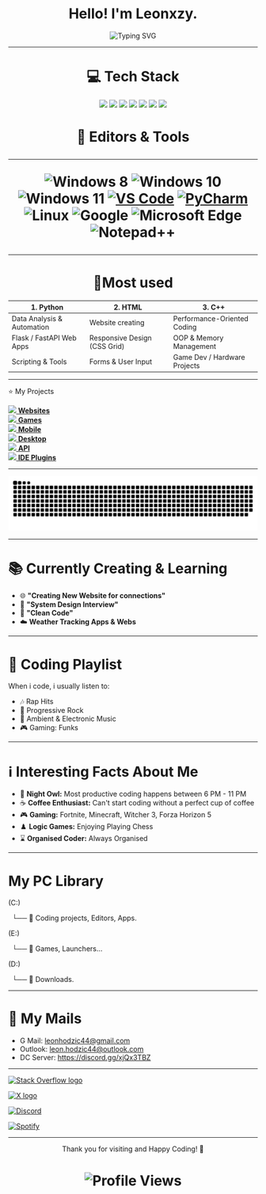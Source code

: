 <h1 align="center">Hello! I'm Leonxzy. </h1>


<p align="center">
  <img src="https://readme-typing-svg.herokuapp.com?font=Fira+Code&size=25&pause=1000&color=228B22&center=true&vCenter=true&width=500&lines=%E2%80%8BSoftware+Developer+%7C+Programmer;%E2%80%8BOpen+Source+Enthusiast;%E2%80%8BTech+Explorer+%7C+Robotics" alt="Typing SVG" />
</p>

---




<h1 align="center">💻 Tech Stack </h1>

<p align="center">
  <img src="https://img.shields.io/badge/Python-3670A0?style=for-the-badge&logo=python&logoColor=ffdd54"/>
  <img src="https://img.shields.io/badge/C%2B%2B-00599C?style=for-the-badge&logo=c%2B%2B&logoColor=white"/>
  <img src="https://img.shields.io/badge/C%23-239120?style=for-the-badge&logo=c-sharp&logoColor=white"/>
  <img src="https://img.shields.io/badge/HTML5-E34F26?style=for-the-badge&logo=html5&logoColor=white"/>
  <img src="https://img.shields.io/badge/Node.js-339933?style=for-the-badge&logo=nodedotjs&logoColor=white"/>
  <img src="https://img.shields.io/badge/TypeScript-007ACC?style=for-the-badge&logo=typescript&logoColor=white"/>
  <img src="https://img.shields.io/badge/JavaScript-F7DF1E?style=for-the-badge&logo=javascript&logoColor=black"/>
  
</p>

<h1 align="center">📘 Editors & Tools  

---
![Windows 8](https://img.shields.io/badge/Windows%208-0078D6?style=for-the-badge&logo=windows8&logoColor=white)
![Windows 10](https://img.shields.io/badge/Windows%2010-0078D6?style=for-the-badge&logo=windows&logoColor=white)
![Windows 11](https://img.shields.io/badge/Windows%2011-00A4EF?style=for-the-badge&logo=windows11&logoColor=white)
[![VS Code](https://img.shields.io/badge/VS%20Code-007ACC?style=for-the-badge&logo=visualstudiocode&logoColor=white)](https://code.visualstudio.com/)
[![PyCharm](https://img.shields.io/badge/PyCharm-21D789?style=for-the-badge&logo=pycharm&logoColor=000000)](https://www.jetbrains.com/pycharm/)
![Linux](https://img.shields.io/badge/Linux-FCC624?style=for-the-badge&logo=linux&logoColor=000000)
![Google](https://img.shields.io/badge/Google-FFFFFF?style=for-the-badge&logo=google&logoColor=4285F4)
![Microsoft Edge](https://img.shields.io/badge/Microsoft%20Edge-0078D7?style=for-the-badge&logo=microsoft-edge&logoColor=white)
![Notepad++](https://img.shields.io/badge/Notepad++-90E59A?style=for-the-badge&logo=notepad%2B%2B&logoColor=black)


---

<h1 align="center">🔮Most used </h1>

<div align="center">  <table>   <thead>     <tr>       <th>1. <strong>Python</strong></th>       <th>2. <strong>HTML</strong></th>       <th>3. <strong>C++</strong></th>     </tr>   </thead>   <tbody>     <tr>       <td>Data Analysis & Automation</td>       <td>Website creating</td>       <td>Performance-Oriented Coding</td>     </tr>     <tr>       <td>Flask / FastAPI Web Apps</td>       <td>Responsive Design (CSS Grid)</td>       <td>OOP & Memory Management</td>     </tr>     <tr>       <td>Scripting & Tools</td>       <td>Forms & User Input</td>       <td>Game Dev / Hardware Projects</td>     </tr>   </tbody> </table>  </div>

 




---

<p align="center">
  
 ⭐ My Projects


[<img src="https://img.icons8.com/color/48/domain.png" width="20"/> **Websites**](https://github.com/YourUsername/websites-project)  
[<img src="https://img.icons8.com/color/48/settings.png" width="20"/> **Games**](https://github.com/Leonxzy44/Shell-Shockers-Bot)  
[<img src="https://img.icons8.com/color/48/iphone.png" width="20"/> **Mobile**](https://github.com/YourUsername/mobile-project)  
[<img src="https://img.icons8.com/color/48/laptop.png" width="20"/> **Desktop**](https://github.com/YourUsername/desktop-project)  
[<img src="https://img.icons8.com/color/48/api.png" width="20"/> **API**](https://github.com/YourUsername/api-project)  
[<img src="https://img.icons8.com/color/48/plugin.png" width="20"/> **IDE Plugins**](https://github.com/YourUsername/ide-plugins-project)  

---







<p align="center">
  <img src="https://raw.githubusercontent.com/Platane/snk/output/github-contribution-grid-snake.svg" alt="snake" />
</p>


---




#    📚 Currently Creating & Learning

-    🌐 **"Creating New Website for connections"**  
-    🧠 **"System Design Interview"** 
-    🚀 **"Clean Code"** 
-    ☁️ **Weather Tracking Apps & Webs**  
     

---

#    🎵 Coding Playlist

When i code, i usually listen to:

-    🎶 Rap Hits 
-    🎸 Progressive Rock   
-    🎹 Ambient & Electronic Music  
-    🎮 Gaming: Funks


 

---

#    ℹ️ Interesting Facts About Me

-    🌙 **Night Owl:** Most productive coding happens between 6 PM - 11 PM 
-    ☕ **Coffee Enthusiast:** Can't start coding without a perfect cup of coffee  
-    🎮 **Gaming:** Fortnite, Minecraft, Witcher 3, Forza Horizon 5 
-    ♟️ **Logic Games:** Enjoying Playing Chess
-    ⌛ **Organised Coder:** Always Organised

---
# My PC Library


(C:)

  └── 📂 Coding projects, Editors, Apps.


(E:)

  └── 📂 Games, Launchers...


(D:)

  └── 📂 Downloads.




---


#   📨 My Mails

-   G Mail: leonhodzic44@gmail.com
-   Outlook: leon.hodzic44@outlook.com
-   DC Server: 
  https://discord.gg/xjQx3TBZ


---





  <!-- Stack Overflow -->
  <a href="https://stackoverflow.com/users/30537744/leonxzy44" target="_blank">
    <img src="https://img.shields.io/badge/Stack_Overflow-F48024?style=for-the-badge&logo=stackoverflow&logoColor=white" alt="Stack Overflow logo"/>
  </a>


  <p align="left">
  <!-- Twitter/X -->
  <a href="https://x.com/LeonxzyDEV" target="_blank">
    <img src="https://img.shields.io/badge/X-000000?style=for-the-badge&logo=twitter&logoColor=white" alt="X logo"/>
  </a>

  <p align="left">
  <!-- Discord -->
  <a href="https://discord.com/channels/@leonxzy_" target="_blank">
    <img src="https://img.shields.io/badge/Discord-5865F2?style=for-the-badge&logo=discord&logoColor=white" alt="Discord"/>
  </a>

  <p align="left">
  <!-- Spotify -->
  <a href="https://open.spotify.com/user/31a5f6q7d6vszhg65tjld37ix5i4" target="_blank">
    <img src="https://img.shields.io/badge/Spotify-1DB954?style=for-the-badge&logo=spotify&logoColor=white" alt="Spotify"/>
  </a>
</p>




---

<p align="center"> Thank you for visiting and Happy Coding! 🚀

<h1 align="center"> 

   ![ Profile Views](https://komarev.com/ghpvc/?username=Leonxzy44&label=VIEWS&color=2f2f2f&style=for-the-badge)

   

   

  
</h1>


<!---
Leonxzy44/Leonxzy44 is a ✨ special ✨ repository because its `README.md` (this file) appears on your GitHub profile.
You can click the Preview link to take a look at your changes.
--->
